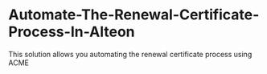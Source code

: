 # Automate-The-Renewal-Certificate-Process-In-Alteon
This solution allows you automating the renewal certificate process using ACME

